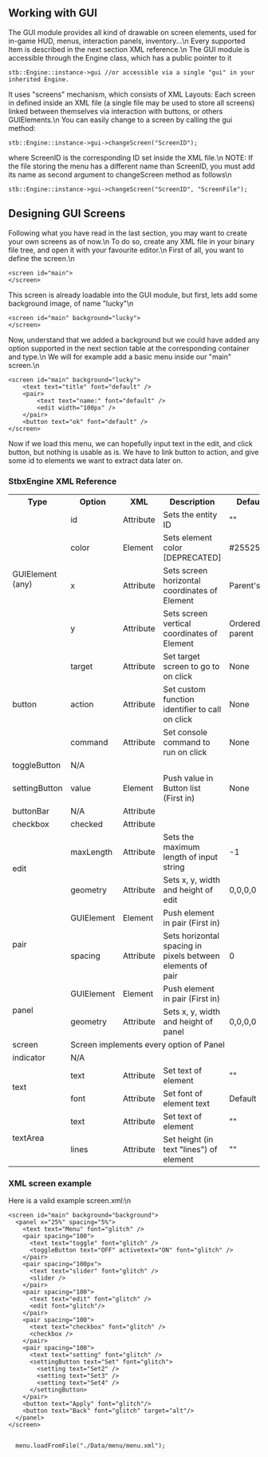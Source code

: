 ## Working with GUI ##

The GUI module provides all kind of drawable on screen elements, used for in-game HUD, menus, interaction panels, inventory...\n
Every supported Item is described in the next section XML reference.\n
The GUI module is accessible through the Engine class, which has a public pointer to it

    stb::Engine::instance->gui //or accessible via a single "gui" in your inherited Engine.

It uses "screens" mechanism, which consists of XML Layouts: Each screen in defined inside an XML file (a single file may be used to store all screens) linked between themselves via interaction with buttons, or others GUIElements.\n
You can easily change to a screen by calling the gui method:

    stb::Engine::instance->gui->changeScreen("ScreenID");

where ScreenID is the corresponding ID set inside the XML file.\n
NOTE: If the file storing the menu has a different name than ScreenID, you must add its name as second argument to changeScreen method as follows\n

    stb::Engine::instance->gui->changeScreen("ScreenID", "ScreenFile");

## Designing GUI Screens ##

Following what you have read in the last section, you may want to create your own screens as of now.\n
To do so, create any XML file in your binary file tree, and open it with your favourite editor.\n
First of all, you want to define the screen.\n

    <screen id="main">
    </screen>

This screen is already loadable into the GUI module, but first, lets add some background image, of name "lucky"\n

    <screen id="main" background="lucky">
    </screen>

Now, understand that we added a background but we could have added any option supported in the  next section table at the corresponding container and type.\n
We will for example add a basic menu inside our "main" screen.\n

    <screen id="main" background="lucky">
    	<text text="title" font="default" />
    	<pair>
    		<text text="name:" font="default" />
    		<edit width="100px" />
    	</pair>
    	<button text="ok" font="default" />
    </screen>

Now if we load this menu, we can hopefully input text in the edit, and click button, but nothing is usable as is. We have to link button to action, and give some id to elements we want to extract data later on.

### StbxEngine XML Reference

<table>
  <tr>
    <th colspan="2">Type</th><th>Option</th><th>XML</th><th>Description</th><th>Default Value</th><th>Accepted Value</th>
  </tr>
  <tr>
    <td colspan="2" rowspan="4">GUIElement (any)</td>
    <td>id</td><td>Attribute</td><td>Sets the entity ID</td><td>""</td><td>Any String</td>
  </tr>
  <tr><td>color</td><td>Element</td><td>Sets element color [DEPRECATED]</td><td>#255255255255</td><td>#RRRGGGBBBAAA</td></tr>
  <tr><td>x</td><td>Attribute</td><td>Sets screen horizontal coordinates of Element</td><td>Parent's x value</td><td>Integer</td></tr>
  <tr><td>y</td><td>Attribute</td><td>Sets screen vertical coordinates of Element</td><td>Ordered by parent</td><td>Integer</td></tr>
  <tr>
    <td colspan="2" rowspan="3">button</td>
    <td>target</td><td>Attribute</td><td>Set target screen to go to on click</td><td>None</td><td>String (Screen ID)</td>
  </tr>
  <tr><td>action</td><td>Attribute</td><td>Set custom function identifier to call on click</td><td>None</td><td>String (Functor ID)</td></tr>
  <tr><td>command</td><td>Attribute</td><td>Set console command to run on click</td><td>None</td><td>String (Command)</td></tr>
  <tr>
    <td colspan="2" rowspan="1">toggleButton</td>
    <td>N/A</td><td></td><td></td><td></td><td></td>
  </tr>
  <tr>
    <td colspan="2" rowspan="1">settingButton</td>
    <td>value</td><td>Element</td><td>Push value in Button list (First in)</td><td>None</td><td>String (Value)</td>
  </tr>
  <tr>
    <td colspan="2" rowspan="1">buttonBar</td>
    <td>N/A</td><td>Attribute</td><td></td><td></td><td></td>
  </tr>
  <tr>
    <td colspan="2" rowspan="1">checkbox</td>
    <td>checked</td><td>Attribute</td><td></td><td></td><td></td>
  </tr>
  <tr>
    <td colspan="2" rowspan="2">edit</td>
    <td>maxLength</td><td>Attribute</td><td>Sets the maximum length of input string</td><td>-1</td><td>Integer (-1 for none)</td>
  </tr>
  <tr><td>geometry</td><td>Attribute</td><td>Sets x, y, width and height of edit</td><td>0,0,0,0</td><td>X,Y,WIDTH,HEIGHT (Integer)</td></tr>
  <tr>
    <td colspan="2" rowspan="2">pair</td>
    <td>GUIElement</td><td>Element</td><td>Push element in pair (First in)</td><td></td><td>GUIElement (any)</td>
  </tr>
  <tr><td>spacing</td><td>Attribute</td><td>Sets horizontal spacing in pixels between elements of pair</td><td>0</td><td>Integer</td></tr>
  <tr>
    <td colspan="2" rowspan="2">panel</td>
    <td>GUIElement</td><td>Element</td><td>Push element in pair (First in)</td><td></td><td>GUIElement (any)</td>
  </tr>
  <tr><td>geometry</td><td>Attribute</td><td>Sets x, y, width and height of panel</td><td>0,0,0,0</td><td>X,Y,WIDTH,HEIGHT (Integer)</td></tr>
  <tr>
    <td colspan="2" rowspan="1">screen</td>
    <td colspan="5">Screen implements every option of Panel</td>
  </tr>
  <tr>
    <td colspan="2" rowspan="1">indicator</td>
    <td>N/A</td><td></td><td></td><td></td><td></td>
  </tr>
  <tr>
    <td colspan="2" rowspan="2">text</td>
    <td>text</td><td>Attribute</td><td>Set text of element</td><td>""</td><td>String</td>
  </tr>
  <tr><td>font</td><td>Attribute</td><td>Set font of element text</td><td>Default</td><td>Font ID (String)</td></tr>
  <tr>
    <td colspan="2" rowspan="2">textArea</td>
    <td>text</td><td>Attribute</td><td>Set text of element</td><td>""</td><td>String</td>
  </tr>
  <tr><td>lines</td><td>Attribute</td><td>Set height (in text "lines") of element</td><td>""</td><td>String</td></tr>
</table>

### XML screen example

Here is a valid example screen.xml:\n

    <screen id="main" background="background">
      <panel x="25%" spacing="5%">
        <text text="Menu" font="glitch" />
        <pair spacing="100">
          <text text="toggle" font="glitch" />
          <toggleButton text="OFF" activetext="ON" font="glitch" />
        </pair>
        <pair spacing="100px">
          <text text="slider" font="glitch" />
          <slider />
        </pair>
        <pair spacing="100">
          <text text="edit" font="glitch" />
          <edit font="glitch"/>
        </pair>
        <pair spacing="100">
          <text text="checkbox" font="glitch" />
          <checkbox />
        </pair>
        <pair spacing="100">
          <text text="setting" font="glitch" />
          <settingButton text="Set" font="glitch">
            <setting text="Set2" />
            <setting text="Set3" />
            <setting text="Set4" />
          </settingButton>
        </pair>
        <button text="Apply" font="glitch"/>
        <button text="Back" font="glitch" target="alt"/>
      </panel>
    </screen>
    

      menu.loadFromFile("./Data/menu/menu.xml");
